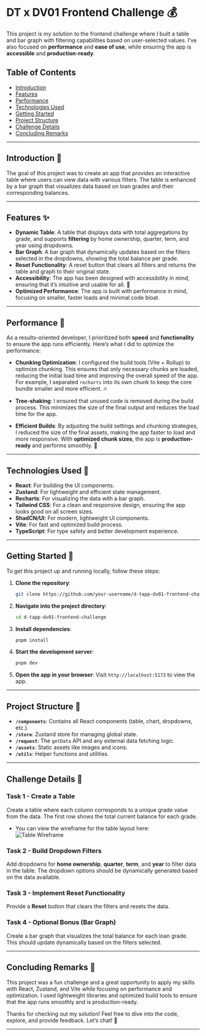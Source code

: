 # DT x DV01 Frontend Challenge 💰

This project is my solution to the frontend challenge where I built a table and bar graph with filtering capabilities based on user-selected values. I’ve also focused on **performance** and **ease of use**, while ensuring the app is **accessible** and **production-ready**.

## Table of Contents

- [Introduction](#introduction)
- [Features](#features)
- [Performance](#performance)
- [Technologies Used](#technologies-used)
- [Getting Started](#getting-started)
- [Project Structure](#project-structure)
- [Challenge Details](#challenge-details)
- [Concluding Remarks](#concluding-remarks)

---

## Introduction 🎯

The goal of this project was to create an app that provides an interactive table where users can view data with various filters. The table is enhanced by a bar graph that visualizes data based on loan grades and their corresponding balances.

---

## Features ✨

- **Dynamic Table**: A table that displays data with total aggregations by grade, and supports **filtering** by home ownership, quarter, term, and year using dropdowns.
- **Bar Graph**: A bar graph that dynamically updates based on the filters selected in the dropdowns, showing the total balance per grade.
- **Reset Functionality**: A reset button that clears all filters and returns the table and graph to their original state.
- **Accessibility**: The app has been designed with accessibility in mind, ensuring that it’s intuitive and usable for all. 🔑
- **Optimized Performance**: The app is built with performance in mind, focusing on smaller, faster loads and minimal code bloat.

---

## Performance 💪

As a results-oriented developer, I prioritized both **speed** and **functionality** to ensure the app runs efficiently. Here’s what I did to optimize the performance:

- **Chunking Optimization**: I configured the build tools (Vite + Rollup) to optimize chunking. This ensures that only necessary chunks are loaded, reducing the initial load time and improving the overall speed of the app. For example, I separated `recharts` into its own chunk to keep the core bundle smaller and more efficient. 🔥
  
- **Tree-shaking**: I ensured that unused code is removed during the build process. This minimizes the size of the final output and reduces the load time for the app.

- **Efficient Builds**: By adjusting the build settings and chunking strategies, I reduced the size of the final assets, making the app faster to load and more responsive. With **optimized chunk sizes**, the app is **production-ready** and performs smoothly. 💯

---

## Technologies Used 🚀

- **React**: For building the UI components.
- **Zustand**: For lightweight and efficient state management.
- **Recharts**: For visualizing the data with a bar graph.
- **Tailwind CSS**: For a clean and responsive design, ensuring the app looks good on all screen sizes.
- **ShadCN/UI**: For modern, lightweight UI components.
- **Vite**: For fast and optimized build process.
- **TypeScript**: For type safety and better development experience.

---

## Getting Started 🏁

To get this project up and running locally, follow these steps:

1. **Clone the repository**:
    ```bash
    git clone https://github.com/your-username/d-tapp-dv01-frontend-challenge.git
    ```

2. **Navigate into the project directory**:
    ```bash
    cd d-tapp-dv01-frontend-challenge
    ```

3. **Install dependencies**:
    ```bash
    pnpm install
    ```

4. **Start the development server**:
    ```bash
    pnpm dev
    ```

5. **Open the app in your browser**:
    Visit `http://localhost:5173` to view the app.

---

## Project Structure 📁


- **`/components`**: Contains all React components (table, chart, dropdowns, etc.).
- **`/store`**: Zustand store for managing global state.
- **`/request`**: The `getData` API and any external data fetching logic.
- **`/assets`**: Static assets like images and icons.
- **`/utils`**: Helper functions and utilities.

---

## Challenge Details 📝

### Task 1 - Create a Table

Create a table where each column corresponds to a unique grade value from the data. The first row shows the total current balance for each grade.

- You can view the wireframe for the table layout here:  
  ![Table Wireframe](./wireframe/Table.png)

### Task 2 - Build Dropdown Filters

Add dropdowns for **home ownership**, **quarter**, **term**, and **year** to filter data in the table. The dropdown options should be dynamically generated based on the data available.

### Task 3 - Implement Reset Functionality

Provide a **Reset** button that clears the filters and resets the data.

### Task 4 - Optional Bonus (Bar Graph)

Create a bar graph that visualizes the total balance for each loan grade. This should update dynamically based on the filters selected.

---

## Concluding Remarks 🎉

This project was a fun challenge and a great opportunity to apply my skills with React, Zustand, and Vite while focusing on performance and optimization. I used lightweight libraries and optimized build tools to ensure that the app runs smoothly and is production-ready. 

Thanks for checking out my solution! Feel free to dive into the code, explore, and provide feedback. Let’s chat! 💬

---

